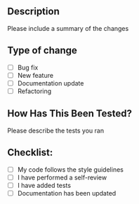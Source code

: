 ## Description
Please include a summary of the changes

## Type of change
- [ ] Bug fix
- [ ] New feature
- [ ] Documentation update
- [ ] Refactoring

## How Has This Been Tested?
Please describe the tests you ran

## Checklist:
- [ ] My code follows the style guidelines
- [ ] I have performed a self-review
- [ ] I have added tests
- [ ] Documentation has been updated
